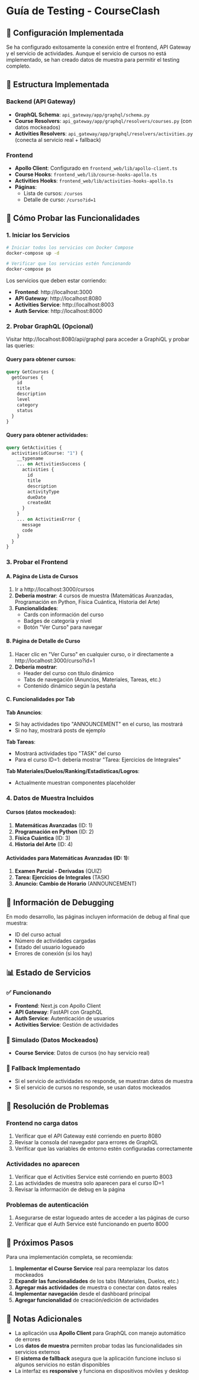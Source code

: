 # Guía de Testing - CourseClash

## 🚀 Configuración Implementada

Se ha configurado exitosamente la conexión entre el frontend, API Gateway y el servicio de actividades. Aunque el servicio de cursos no está implementado, se han creado datos de muestra para permitir el testing completo.

## 📁 Estructura Implementada

### Backend (API Gateway)
- **GraphQL Schema**: `api_gateway/app/graphql/schema.py`
- **Course Resolvers**: `api_gateway/app/graphql/resolvers/courses.py` (con datos mockeados)
- **Activities Resolvers**: `api_gateway/app/graphql/resolvers/activities.py` (conecta al servicio real + fallback)

### Frontend
- **Apollo Client**: Configurado en `frontend_web/lib/apollo-client.ts`
- **Course Hooks**: `frontend_web/lib/course-hooks-apollo.ts`
- **Activities Hooks**: `frontend_web/lib/activities-hooks-apollo.ts`
- **Páginas**:
  - Lista de cursos: `/cursos`
  - Detalle de curso: `/curso?id=1`

## 🧪 Cómo Probar las Funcionalidades

### 1. Iniciar los Servicios

```bash
# Iniciar todos los servicios con Docker Compose
docker-compose up -d

# Verificar que los servicios estén funcionando
docker-compose ps
```

Los servicios que deben estar corriendo:
- **Frontend**: http://localhost:3000
- **API Gateway**: http://localhost:8080
- **Activities Service**: http://localhost:8003 
- **Auth Service**: http://localhost:8000

### 2. Probar GraphQL (Opcional)

Visitar http://localhost:8080/api/graphql para acceder a GraphiQL y probar las queries:

#### Query para obtener cursos:
```graphql
query GetCourses {
  getCourses {
    id
    title
    description
    level
    category
    status
  }
}
```

#### Query para obtener actividades:
```graphql
query GetActivities {
  activities(idCourse: "1") {
    __typename
    ... on ActivitiesSuccess {
      activities {
        id
        title
        description
        activityType
        dueDate
        createdAt
      }
    }
    ... on ActivitiesError {
      message
      code
    }
  }
}
```

### 3. Probar el Frontend

#### A. Página de Lista de Cursos
1. Ir a http://localhost:3000/cursos
2. **Debería mostrar**: 4 cursos de muestra (Matemáticas Avanzadas, Programación en Python, Física Cuántica, Historia del Arte)
3. **Funcionalidades**:
   - Cards con información del curso
   - Badges de categoría y nivel
   - Botón "Ver Curso" para navegar

#### B. Página de Detalle de Curso
1. Hacer clic en "Ver Curso" en cualquier curso, o ir directamente a http://localhost:3000/curso?id=1
2. **Debería mostrar**:
   - Header del curso con título dinámico
   - Tabs de navegación (Anuncios, Materiales, Tareas, etc.)
   - Contenido dinámico según la pestaña

#### C. Funcionalidades por Tab

**Tab Anuncios**:
- Si hay actividades tipo "ANNOUNCEMENT" en el curso, las mostrará
- Si no hay, mostrará posts de ejemplo

**Tab Tareas**:
- Mostrará actividades tipo "TASK" del curso
- Para el curso ID=1: debería mostrar "Tarea: Ejercicios de Integrales"

**Tab Materiales/Duelos/Ranking/Estadísticas/Logros**:
- Actualmente muestran componentes placeholder

### 4. Datos de Muestra Incluidos

#### Cursos (datos mockeados):
1. **Matemáticas Avanzadas** (ID: 1)
2. **Programación en Python** (ID: 2) 
3. **Física Cuántica** (ID: 3)
4. **Historia del Arte** (ID: 4)

#### Actividades para Matemáticas Avanzadas (ID: 1):
1. **Examen Parcial - Derivadas** (QUIZ)
2. **Tarea: Ejercicios de Integrales** (TASK)
3. **Anuncio: Cambio de Horario** (ANNOUNCEMENT)

## 🔧 Información de Debugging

En modo desarrollo, las páginas incluyen información de debug al final que muestra:
- ID del curso actual
- Número de actividades cargadas
- Estado del usuario logueado
- Errores de conexión (si los hay)

## 📊 Estado de Servicios

### ✅ Funcionando
- **Frontend**: Next.js con Apollo Client
- **API Gateway**: FastAPI con GraphQL
- **Auth Service**: Autenticación de usuarios
- **Activities Service**: Gestión de actividades

### 🚧 Simulado (Datos Mockeados)
- **Course Service**: Datos de cursos (no hay servicio real)

### 🔄 Fallback Implementado
- Si el servicio de actividades no responde, se muestran datos de muestra
- Si el servicio de cursos no responde, se usan datos mockeados

## 🐛 Resolución de Problemas

### Frontend no carga datos
1. Verificar que el API Gateway esté corriendo en puerto 8080
2. Revisar la consola del navegador para errores de GraphQL
3. Verificar que las variables de entorno estén configuradas correctamente

### Actividades no aparecen
1. Verificar que el Activities Service esté corriendo en puerto 8003
2. Las actividades de muestra solo aparecen para el curso ID=1
3. Revisar la información de debug en la página

### Problemas de autenticación
1. Asegurarse de estar logueado antes de acceder a las páginas de curso
2. Verificar que el Auth Service esté funcionando en puerto 8000

## 🚀 Próximos Pasos

Para una implementación completa, se recomienda:

1. **Implementar el Course Service** real para reemplazar los datos mockeados
2. **Expandir las funcionalidades** de los tabs (Materiales, Duelos, etc.)
3. **Agregar más actividades** de muestra o conectar con datos reales
4. **Implementar navegación** desde el dashboard principal
5. **Agregar funcionalidad** de creación/edición de actividades

## 📝 Notas Adicionales

- La aplicación usa **Apollo Client** para GraphQL con manejo automático de errores
- Los **datos de muestra** permiten probar todas las funcionalidades sin servicios externos
- El **sistema de fallback** asegura que la aplicación funcione incluso si algunos servicios no están disponibles
- La interfaz es **responsive** y funciona en dispositivos móviles y desktop 